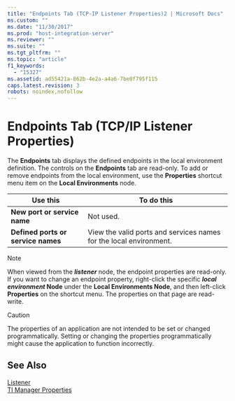 ```yaml
---
title: "Endpoints Tab (TCP-IP Listener Properties)2 | Microsoft Docs"
ms.custom: ""
ms.date: "11/30/2017"
ms.prod: "host-integration-server"
ms.reviewer: ""
ms.suite: ""
ms.tgt_pltfrm: ""
ms.topic: "article"
f1_keywords: 
  - "15327"
ms.assetid: ad55421a-862b-4e2a-a4a6-7be0f795f115
caps.latest.revision: 3
robots: noindex,nofollow
---
```

# Endpoints Tab (TCP/IP Listener Properties)
The **Endpoints** tab displays the defined endpoints in the local environment definition. The controls on the **Endpoints** tab are read-only. To add or remove endpoints from the local environment, use the **Properties** shortcut menu item on the **Local Environments** node.  
  
|Use this|To do this|  
|--------------|----------------|  
|**New port or service name**|Not used.|  
|**Defined ports or service names**|View the valid ports and services names for the local environment.|  
  
> [!NOTE]
>  When viewed from the ***listener*** node, the endpoint properties are read-only. If you want to change an endpoint property, right-click the specific ***local environment* Node** under the **Local Environments Node**, and then left-click **Properties** on the shortcut menu. The properties on that page are read-write.  
  
> [!CAUTION]
>  The properties of an application are not intended to be set or changed programmatically. Setting or changing the properties programmatically might cause the application to function incorrectly.  
  
## See Also  
 [Listener](../core/listener2.md)   
 [TI Manager Properties](../core/ti-manager-properties2.md)